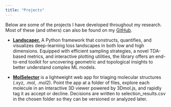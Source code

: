 ```yaml
---
title: "Projects"
---
```


Below are some of the projects I have developed throughout my research. Most of these (and others) can also be found on my [GitHub](https://github.com/nhadler).

- **[Landscaper.](https://github.com/Vis4SciML/Landscaper)** A Python framework that constructs, quantifies, and visualizes deep-learning loss landscapes in both low and high dimensions. Equipped with efficient sampling strategies, a novel TDA-based metrics, and interactive plotting utilities, the library offers an end-to-end toolkit for uncovering geometric and topological insights to better understand complex ML models.

- **[MolSelector](https://github.com/nhadler/MolSelector)** is a lightweight web app for triaging molecular structures (.xyz, .mol, .mol2). Point the app at a folder of files, explore each molecule in an interactive 3D viewer powered by 3Dmol.js, and rapidly tag it as accept or decline. Decisions are written to selection_results.csv in the chosen folder so they can be versioned or analyzed later.